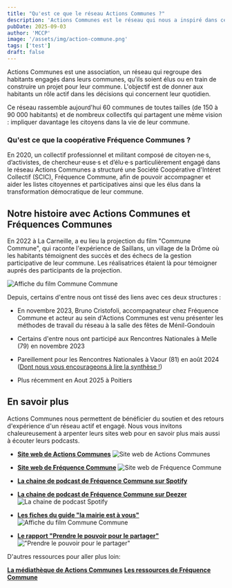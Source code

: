 ```yaml
---
title: "Qu'est ce que le réseau Actions Communes ?"
description: 'Actions Communes est le réseau qui nous a inspiré dans ce projet de liste citoyenne.'
pubDate: 2025-09-03
author: 'MCCP'
image: '/assets/img/action-commune.png'
tags: ['test']
draft: false
---
```


Actions Communes est une association, un réseau qui regroupe des habitants engagés dans leurs communes, qu'ils soient élus ou en train de construire un projet pour leur commune. L'objectif est de donner aux habitants un rôle actif dans les décisions qui concernent leur quotidien.

Ce réseau rassemble aujourd'hui 60 communes de toutes tailles (de 150 à 90 000 habitants) et de nombreux collectifs qui partagent une même vision : impliquer davantage les citoyens dans la vie de leur commune.

### Qu'est ce que la coopérative **Fréquence Communes** ?

En 2020, un collectif professionnel et militant composé de citoyen·ne·s, d’activistes, de chercheur·euse·s et d’élu·e·s particulièrement engagé dans le réseau Actions Communes a structuré une Société Coopérative d'Intéret Collectif (SCIC), Fréquence Commune, afin de pouvoir accompagner et aider les listes citoyennes et participatives ainsi que les élus dans la transformation démocratique de leur commune.

## Notre histoire avec Actions Communes et Fréquences Communes

En 2022 à La Carneille, a eu lieu la projection du film "Commune Commune", qui raconte l'expérience de Saillans, un village de la Drôme où les habitants témoignent des succès et des échecs de la gestion participative de leur commune. Les réalisatrices étaient là pour témoigner auprés des participants de la projection.

![Affiche du film Commune Commune](/assets/img/commune-commune.jpg)

Depuis, certains d'entre nous ont tissé des liens avec ces deux structures :

- En novembre 2023, Bruno Cristofoli, accompagnateur chez Fréquence Commune et acteur au sein d'Actions Communes est venu présenter les méthodes de travail du réseau à la salle des fêtes de Ménil-Gondouin
- Certains d'entre nous ont participé aux Rencontres Nationales à Melle (79) en novembre 2023
- Pareillement pour les Rencontres Nationales à Vaour (81) en août 2024 ([Dont nous vous encourageons à lire la synthèse !](https://www.actionscommunes.org/2025/03/17/a-vaour-tarn-on-a-beaucoup-appris-grace-a-vous/))

- Plus récemment en Aout 2025 à Poitiers

## En savoir plus

Actions Communes nous permettent de bénéficier du soutien et des retours d'expérience d'un réseau actif et engagé. Nous vous invitons chaleureusement à arpenter leurs sites web pour en savoir plus mais aussi à écouter leurs podcasts.

- **[Site web de Actions Communes](https://www.actionscommunes.org/)**
  ![Site web de Actions Communes](/assets/img/Logo-site-action-commune.png)

- **[Site web de Fréquence Commune](https://www.frequencecommune.fr/)**
  ![Site web de Fréquence Commune](/assets/img/Frequence-Commune-Logo-Retina.png)

- **[La chaine de podcast de Fréquence Commune sur Spotify](https://creators.spotify.com/pod/profile/frequencecommune/episodes/2026--Lmission----Faut-il-en-finir-avec-la-dmocratie-participative-e2ik3bu?%24web_only=true)**
- **[La chaine de podcast de Fréquence Commune sur Deezer](https://www.deezer.com/fr/show/5527977)**
  ![La chaine de podcast Spotify](/assets/img/2026-podcast-action-commune.jpg)

* **[Les fiches du guide "la mairie est à vous"](https://www.actionscommunes.org/boite-a-outils/fiches-outils/)**
  ![Affiche du film Commune Commune](/assets/img/Guide-la-mairie-est-a-vous.jpg)

* **[Le rapport "Prendre le pouvoir pour le partager"](https://www.frequencecommune.fr/prendrelepouvoirpourlepartager/)**
  !["Prendre le pouvoir pour le partager"](/assets/img/prendre-le-pouvoir-pour-le-partager.png)

D'autres ressources pour aller plus loin:

**[La médiathèque de Actions Communes](https://www.actionscommunes.org/boite-a-outils/mediatheque/)**
**[Les ressources de Fréquence Commune](https://www.frequencecommune.fr/ressources/)**
